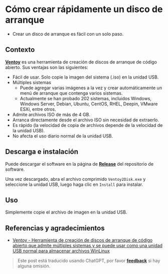 # Cómo crear rápidamente un disco de arranque

- Crear un disco de arranque es fácil con un solo paso.

## Contexto

[**Ventoy**](https://www.ventoy.net/cn/index.html) es una herramienta de creación de discos de arranque de código abierto. Sus ventajas son las siguientes:

- Fácil de usar. Solo copie la imagen del sistema (.iso) en la unidad USB.
- Múltiples sistemas
  - Puede agregar varias imágenes a la vez y crear automáticamente un menú de arranque que contenga varios sistemas.
  - Actualmente se han probado 202 sistemas, incluidos Windows, Windows Server, Debian, Ubuntu, CentOS, RHEL, Deepin, VMware ESXi, entre otros.
- Admite archivos ISO de más de 4 GB.
- Arranca directamente desde el archivo ISO sin necesidad de extraerlo.
- Es rápido (la velocidad de copia de archivos depende de la velocidad de la unidad USB).
- No afecta el uso diario normal de la unidad USB.

## Descarga e instalación

Puede descargar el software en la página de [**Release**](https://github.com/ventoy/Ventoy/releases) del repositorio de software.

Una vez descargado, abra el archivo comprimido `Ventoy2Disk.exe` y seleccione la unidad USB, luego haga clic en `Install` para instalar.

## Uso

Simplemente copie el archivo de imagen en la unidad USB.

## Referencias y agradecimientos

- [Ventoy - Herramienta de creación de discos de arranque de código abierto que admite múltiples sistemas y se puede usar como una unidad USB normal para almacenar archivos WinLinux](https://telegra.ph/Ventoy---%E5%BC%80%E6%BA%90-U-%E7%9B%98%E5%90%AF%E5%8A%A8%E7%9B%98%E5%88%B6%E4%BD%9C%E5%B7%A5%E5%85%B7%E6%94%AF%E6%8C%81%E5%90%AF%E5%8A%A8%E5%A4%9A%E4%B8%AA%E7%B3%BB%E7%BB%9F%E8%BF%98%E8%83%BD%E5%BD%93%E6%99%AE%E9%80%9A-U-%E7%9B%98%E4%BF%9D%E5%AD%98%E6%96%87%E4%BB%B6WinLinux---%E5%B0%8F%E4%BC%97%E8%BD%AF%E4%BB%B6-04-30)

> Este post está traducido usando ChatGPT, por favor [**feedback**](https://github.com/linyuxuanlin/Wiki_MkDocs/issues/new) si hay alguna omisión.